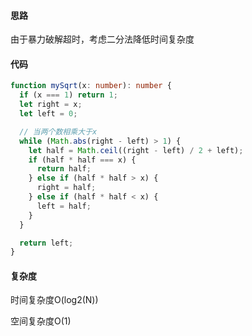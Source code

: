 #### 思路

由于暴力破解超时，考虑二分法降低时间复杂度

#### 代码

~~~typescript
function mySqrt(x: number): number {
  if (x === 1) return 1;
  let right = x;
  let left = 0;

  // 当两个数相乘大于x
  while (Math.abs(right - left) > 1) {
    let half = Math.ceil((right - left) / 2 + left);
    if (half * half === x) {
      return half;
    } else if (half * half > x) {
      right = half;
    } else if (half * half < x) {
      left = half;
    }
  }

  return left;
}
~~~

#### 复杂度

时间复杂度O(log2(N))

空间复杂度O(1)

